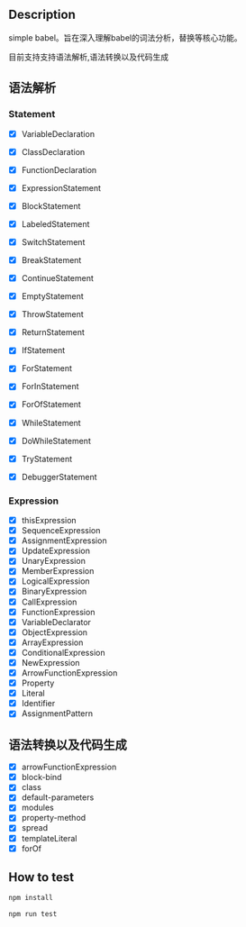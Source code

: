 ## Description

simple babel。旨在深入理解babel的词法分析，替换等核心功能。


目前支持支持语法解析,语法转换以及代码生成

## 语法解析
### Statement

- [x] VariableDeclaration
- [x] ClassDeclaration
- [x] FunctionDeclaration
- [x] ExpressionStatement
- [x] BlockStatement
- [x] LabeledStatement
- [x] SwitchStatement
- [x] BreakStatement
- [x] ContinueStatement
- [x] EmptyStatement
- [x] ThrowStatement
- [x] ReturnStatement
- [x] IfStatement
- [x] ForStatement
- [x] ForInStatement
- [x] ForOfStatement
- [x] WhileStatement
- [x] DoWhileStatement
- [x] TryStatement
- [x] DebuggerStatement


### Expression

- [x] thisExpression
- [x] SequenceExpression
- [x] AssignmentExpression
- [x] UpdateExpression
- [x] UnaryExpression
- [x] MemberExpression
- [x] LogicalExpression
- [x] BinaryExpression
- [x] CallExpression
- [x] FunctionExpression
- [x] VariableDeclarator
- [x] ObjectExpression
- [x] ArrayExpression
- [x] ConditionalExpression
- [x] NewExpression
- [x] ArrowFunctionExpression
- [x] Property
- [x] Literal
- [x] Identifier
- [x] AssignmentPattern

## 语法转换以及代码生成

- [x] arrowFunctionExpression
- [x] block-bind
- [x] class
- [x] default-parameters
- [x] modules
- [x] property-method
- [x] spread
- [x] templateLiteral
- [x] forOf
## How to test
 
```bash
npm install
```
 
```bash
npm run test
```
